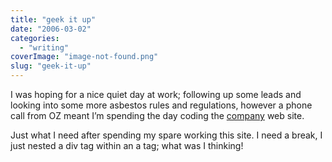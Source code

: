 ```yaml
---
title: "geek it up"
date: "2006-03-02"
categories: 
  - "writing"
coverImage: "image-not-found.png"
slug: "geek-it-up"
---
```


I was hoping for a nice quiet day at work; following up some leads and looking into some more asbestos rules and regulations, however a phone call from OZ meant I’m spending the day coding the [company](http://www.oscarproducts.com) web site.

Just what I need after spending my spare working this site. I need a break, I just nested a div tag within an a tag; what was I thinking!
